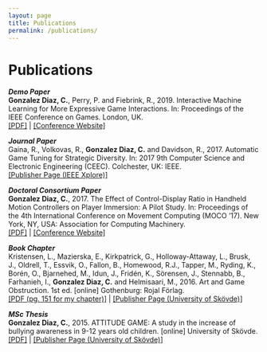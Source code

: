 ```yaml
---
layout: page
title: Publications
permalink: /publications/
---
```


# Publications

**_Demo Paper_**<br/>
**Gonzalez Diaz, C.**, Perry, P. and Fiebrink, R., 2019. Interactive Machine Learning for More Expressive Game Interactions. In: Proceedings of the IEEE Conference on Games. London, UK.<br/>
[[PDF]](http://ieee-cog.org/2019/papers/paper_256.pdf) | [[Conference Website]](http://ieee-cog.org/2019/proceedings/)

**_Journal Paper_**<br/>
Gaina, R., Volkovas, R., **Gonzalez Diaz, C.** and Davidson, R., 2017. Automatic Game Tuning for Strategic Diversity. In: 2017 9th Computer Science and Electronic Engineering (CEEC). Colchester, UK: IEEE.<br/>
[[Publisher Page (IEEE Xplore)]](https://ieeexplore.ieee.org/abstract/document/8101624)

**_Doctoral Consortium Paper_**<br/>
**Gonzalez Diaz, C.**, 2017. The Effect of Control-Display Ratio in Handheld Motion Controllers on Player Immersion: A Pilot Study. In: Proceedings of the 4th International Conference on Movement Computing (MOCO ’17). New York, NY, USA: Association for Computing Machinery.<br/>
[[PDF]](http://moco17.movementcomputing.org/index.php/doctoral-symposium-proceedings/) | [[Conference Website]](http://moco17.movementcomputing.org/index.php/doctoral-symposium-proceedings/)

**_Book Chapter_**<br/>
Kristensen, L., Mazierska, E., Kirkpatrick, G., Holloway-Attaway, L., Brusk, J., Oldrell, T., Essvik, O., Fallon, B., Homewood, R.J., Tapper, M., Ryding, K., Borén, O., Bjarnehed, M., Idun, J., Fridén, K., Sörensen, J., Stennabb, B., Farhanieh, I., **Gonzalez Diaz, C.** and Helmisaari, M., 2016. Art and Game Obstruction. 1st ed. [online] Gothenburg: Rojal Förlag.<br/>
[[PDF (pg. 151 for my chapter)]](http://his.diva-portal.org/smash/get/diva2:1068196/FULLTEXT01.pdf) | [[Publisher Page (University of Skövde)]](http://urn.kb.se/resolve?urn=urn:nbn:se:his:diva-13335)

**_MSc Thesis_**<br/>
**Gonzalez Diaz, C.**, 2015. ATTITUDE GAME: A study in the increase of bullying awareness in 9-12 years old children. [online] University of Skövde.<br/>
[[PDF]](http://www.diva-portal.org/smash/get/diva2:855618/FULLTEXT01.pdf) | [[Publisher Page (University of Skövde)]](http://www.diva-portal.org/smash/record.jsf?pid=diva2:855618)